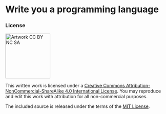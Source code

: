 # Write you a programming language

### License

<img src="http://mirrors.creativecommons.org/presskit/buttons/88x31/png/by-nc-sa.png" width="140" alt="Artwork CC BY NC SA" />

This written work is licensed under a <a rel="license" href="http://creativecommons.org/licenses/by-nc-sa/4.0/">Creative Commons Attribution-NonCommercial-ShareAlike 4.0 International License</a>. You may reproduce and edit this work with attribution for all non-commercial purposes.

The included source is released under the terms of the [MIT License](http://opensource.org/licenses/MIT).
